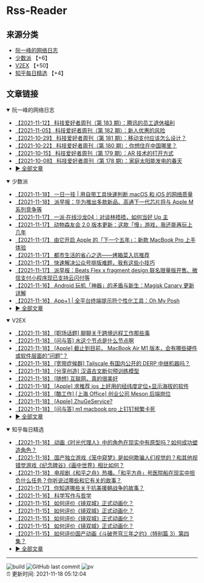 # Rss-Reader

## 来源分类

* [阮一峰的网络日志](#阮一峰的网络日志)
* [少数派](#少数派) 【+6】
* [V2EX](#V2EX) 【+50】
* [知乎每日精选](#知乎每日精选) 【+4】

## 文章链接

<details open>
    <summary id="阮一峰的网络日志">
     阮一峰的网络日志
    </summary>


* [【2021-11-12】 科技爱好者周刊（第 183 期）：腾讯的员工退休福利](http://www.ruanyifeng.com/blog/2021/11/weekly-issue-183.html)
* [【2021-11-05】 科技爱好者周刊（第 182 期）：新人优惠的风险](http://www.ruanyifeng.com/blog/2021/11/weekly-issue-182.html)
* [【2021-10-29】 科技爱好者周刊（第 181 期）：移动支付应该怎么设计？](http://www.ruanyifeng.com/blog/2021/10/weekly-issue-181.html)
* [【2021-10-22】 科技爱好者周刊（第 180 期）：你想住在中国哪里？](http://www.ruanyifeng.com/blog/2021/10/weekly-issue-180.html)
* [【2021-10-15】 科技爱好者周刊（第 179 期）：AR 技术的打开方式](http://www.ruanyifeng.com/blog/2021/10/weekly-issue-179.html)
* [【2021-10-08】 科技爱好者周刊（第 178 期）：家庭太阳能发电的春天](http://www.ruanyifeng.com/blog/2021/10/weekly-issue-178.html)
* [:arrow_forward: 全部文章](data/阮一峰的网络日志.md)
</details>

<details open>
    <summary id="少数派">
     少数派
    </summary>


* [【2021-11-18】 一日一技 | 用自带工具快速判断 macOS 和 iOS 的网络质量](https://sspai.com/post/69966)
* [【2021-11-18】 派早报：华为推出多款新品、高通下一代芯片将与 Apple M 系列竞争等](https://sspai.com/post/69987)
* [【2021-11-17】 一派·在线沙龙04｜对谈林捂捂，如何当好 Up 主](https://sspai.com/post/69962)
* [【2021-11-17】 动物森友会 2.0 版本更新：这款「慢」游戏，我还能再玩上几年](https://sspai.com/post/69979)
* [【2021-11-17】 由它开启 Apple 的「下一个五年」：新款 MacBook Pro 上手体验](https://sspai.com/post/69956)
* [【2021-11-17】 都市生活的省心之选——烤箱菜入坑推荐](https://sspai.com/post/69940)
* [【2021-11-17】 快速解决公众号排版难题，我有这些小技巧](https://sspai.com/post/69926)
* [【2021-11-17】 派早报：Beats Flex x fragment design 联名限量版开售、微信支付小程序现已支持云闪付等](https://sspai.com/post/69968)
* [【2021-11-16】 Android 玩机「神器」的矛盾与新生：Magisk Canary 更新详解](https://sspai.com/post/69945)
* [【2021-11-16】 App+1 | 全平台终端提示符个性化工具：Oh My Posh](https://sspai.com/post/69911)
* [:arrow_forward: 全部文章](data/少数派.md)
</details>

<details open>
    <summary id="V2EX">
     V2EX
    </summary>


* [【2021-11-18】 [职场话题] 聊聊关于跨境远程工作那些事](https://www.v2ex.com/t/816267)
* [【2021-11-18】 [问与答] 水这个节点是什么节点啊](https://www.v2ex.com/t/816266)
* [【2021-11-18】 [Apple] 截止到目前， MacBook Air M1 版本，会有哪些硬件或软件层面的“问题”？](https://www.v2ex.com/t/816265)
* [【2021-11-18】 [宽带症候群] Tailscale 有国内公开的 DERP 中继机器吗？](https://www.v2ex.com/t/816264)
* [【2021-11-18】 [分享创造] 汉语古文断句预训练模型](https://www.v2ex.com/t/816263)
* [【2021-11-18】 [随想] 互联网，真的很美好](https://www.v2ex.com/t/816261)
* [【2021-11-18】 [Apple] 求推荐 ios 上好用的经纬度定位+显示海拔的软件](https://www.v2ex.com/t/816260)
* [【2021-11-18】 [酷工作] [上海 Office] 创业公司 Meson 后端岗位](https://www.v2ex.com/t/816256)
* [【2021-11-18】 [Apple] ZhuGeService?](https://www.v2ex.com/t/816255)
* [【2021-11-18】 [问与答] m1 macbook pro 上钉钉频繁卡死](https://www.v2ex.com/t/816253)
* [:arrow_forward: 全部文章](data/V2EX.md)
</details>

<details open>
    <summary id="知乎每日精选">
     知乎每日精选
    </summary>


* [【2021-11-18】 动画《时光代理人》中的角色在现实中有原型吗？如何成功塑造角色？](http://www.zhihu.com/question/499172076/answer/2229819656?utm_campaign=rss&utm_medium=rss&utm_source=rss&utm_content=title)
* [【2021-11-18】 国产独立游戏《笼中窥梦》是如何欺骗人们视觉的？和其他视错觉游戏《纪念碑谷》《画中世界》相比如何？](http://www.zhihu.com/question/499287700/answer/2226671286?utm_campaign=rss&utm_medium=rss&utm_source=rss&utm_content=title)
* [【2021-11-18】 电视剧《和平之舟》热播。「和平方舟」号医院船在现实中担负什么任务？你听说过哪些和它有关的故事？](http://www.zhihu.com/question/499617129/answer/2229057165?utm_campaign=rss&utm_medium=rss&utm_source=rss&utm_content=title)
* [【2021-11-17】 你知道哪些关于抗美援朝战争的故事？](http://www.zhihu.com/question/51468472/answer/2228690654?utm_campaign=rss&utm_medium=rss&utm_source=rss&utm_content=title)
* [【2021-11-16】 科学写作与哲学](http://zhuanlan.zhihu.com/p/433168083?utm_campaign=rss&utm_medium=rss&utm_source=rss&utm_content=title)
* [【2021-11-15】 如何评价《镜双城》正式动画化？](http://www.zhihu.com/question/498399621/answer/2225033798?utm_campaign=rss&utm_medium=rss&utm_source=rss&utm_content=title)
* [【2021-11-15】 如何评价《镜双城》正式动画化？](http://www.zhihu.com/question/498399621/answer/2225008835?utm_campaign=rss&utm_medium=rss&utm_source=rss&utm_content=title)
* [【2021-11-15】 如何评价《镜双城》正式动画化？](http://www.zhihu.com/question/498399621/answer/2225010398?utm_campaign=rss&utm_medium=rss&utm_source=rss&utm_content=title)
* [【2021-11-15】 如何评价《镜双城》正式动画化？](http://www.zhihu.com/question/498399621/answer/2225003022?utm_campaign=rss&utm_medium=rss&utm_source=rss&utm_content=title)
* [【2021-11-15】 如何评价国产动画《斗破苍穹三年之约》（特别篇 3）第四集？](http://www.zhihu.com/question/498409859/answer/2222518094?utm_campaign=rss&utm_medium=rss&utm_source=rss&utm_content=title)
* [:arrow_forward: 全部文章](data/知乎每日精选.md)
</details>


---

![build](https://github.com/LikaiLee/rss-reader/workflows/rss%20reader/badge.svg)
![GitHub last commit](https://img.shields.io/github/last-commit/likailee/rss-reader)
![pv](https://pageview.vercel.app/?github_user=likailee) <br>
:alarm_clock: 更新时间: 2021-11-18 05:12:04